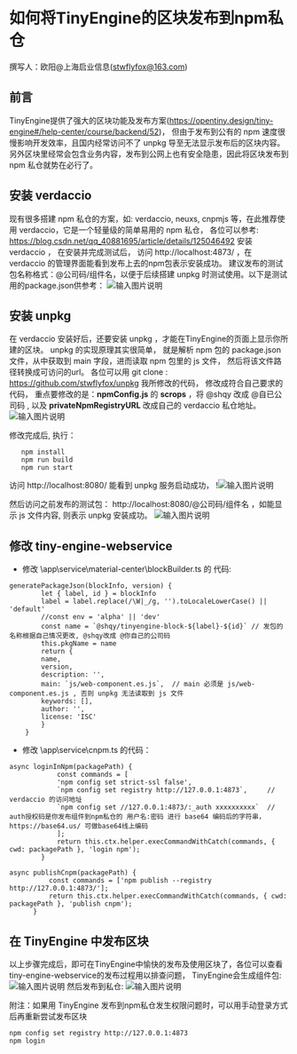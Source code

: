 # 如何将TinyEngine的区块发布到npm私仓

  撰写人：欧阳@上海启业信息(stwflyfox@163.com)
 

## 前言

  TinyEngine提供了强大的区块功能及发布方案(https://opentiny.design/tiny-engine#/help-center/course/backend/52)，
  但由于发布到公有的 npm 速度很慢影响开发效率，且国内经常访问不了 unpkg 导至无法显示发布后的区块内容。 
  另外区块里经常会包含业务内容，发布到公网上也有安全隐患，因此将区块发布到 npm 私仓就势在必行了。


## 安装 verdaccio

  现有很多搭建 npm 私仓的方案，如: verdaccio, neuxs, cnpmjs 等，在此推荐使用 verdaccio，它是一个轻量级的简单易用的 npm 私仓，
  各位可以参考: https://blog.csdn.net/qq_40881695/article/details/125046492 安装 verdaccio ，
  在安装并完成测试后， 访问 http://localhost:4873/ ，在 verdaccio 的管理界面能看到发布上去的npm包表示安装成功。
  建议发布的测试包名称格式：@公司码/组件名，以便于后续搭建 unpkg 时测试使用。以下是测试用的package.json供参考：
![输入图片说明](package.png)
  


## 安装 unpkg

  在 verdaccio 安装好后，还要安装 unpkg ，才能在TinyEngine的页面上显示你所建的区块。 unpkg 的实现原理其实很简单，
  就是解析 npm 包的 package.json 文件，从中获取到 main 字段，进而读取 npm 包里的 js 文件， 然后将该文件路径转换成可访问的url。
  各位可以用 git clone : https://github.com/stwflyfox/unpkg 我所修改的代码， 修改成符合自己要求的代码，
  重点要修改的是：**npmConfig.js** 的 **scrops** ，将 @shqy 改成 @自已公司码 , 以及 **privateNpmRegistryURL** 改成自己的 verdaccio 私仓地址。
![输入图片说明](npmConfig.png)


  修改完成后, 执行：
```
   npm install
   npm run build
   npm run start
```
  访问 http://localhost:8080/ 能看到 unpkg 服务启动成功，
!![输入图片说明](unpkg.png)
  

  然后访问之前发布的测试包： http://localhost:8080/@公司码/组件名 ，如能显示 js 文件内容, 则表示 unpkg 安装成功。
![输入图片说明](componets.png)



## 修改 tiny-engine-webservice

 - 修改 \app\service\material-center\blockBuilder.ts 的 代码:
   
```
generatePackageJson(blockInfo, version) {
        let { label, id } = blockInfo
        label = label.replace(/\W|_/g, '').toLocaleLowerCase() || 'default'
        //const env = 'alpha' || 'dev'
        const name = `@shqy/tinyengine-block-${label}-${id}` // 发包的名称根据自己情况更改, @shqy改成 @你自己的公司码
        this.pkgName = name
        return {
        name,
        version,
        description: '',
        main: `js/web-component.es.js`,  // main 必须是 js/web-component.es.js , 否则 unpkg 无法读取到 js 文件
        keywords: [],
        author: '',
        license: 'ISC'
        }
    }
```

 - 修改 \app\service\cnpm.ts 的代码：
  
```
async loginInNpm(packagePath) {
            const commands = [
            'npm config set strict-ssl false',
            `npm config set registry http://127.0.0.1:4873`,     // verdaccio 的访问地址    
            `npm config set //127.0.0.1:4873/:_auth xxxxxxxxxx`  // auth授权码是你发布组件到npm私仓的 用户名:密码 进行 base64 编码后的字符串， https://base64.us/ 可做base64线上编码
            ];
            return this.ctx.helper.execCommandWithCatch(commands, { cwd: packagePath }, 'login npm');
        }
```

```
async publishCnpm(packagePath) {
          const commands = ['npm publish --registry http://127.0.0.1:4873/'];
          return this.ctx.helper.execCommandWithCatch(commands, { cwd: packagePath }, 'publish cnpm');
      }
```

## 在 TinyEngine 中发布区块
  以上步骤完成后，即可在TinyEngine中愉快的发布及使用区块了，各位可以查看 tiny-engine-webservice的发布过程用以排查问题，
TinyEngine会生成组件包:
![输入图片说明](build.png)
  然后发布到私仓:
![输入图片说明](published.png)

附注：如果用 TinyEngine 发布到npm私仓发生权限问题时，可以用手动登录方式后再重新尝试发布区块
```
npm config set registry http://127.0.0.1:4873
npm login
```